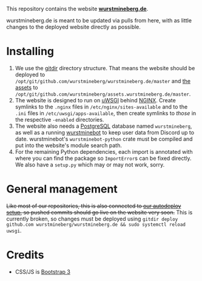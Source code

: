 This repository contains the website **[wurstmineberg.de](https://wurstmineberg.de/)**.

wurstmineberg.de is meant to be updated via pulls from here, with as little changes to the deployed website directly as possible.

# Installing

1. We use the [gitdir](https://github.com/fenhl/gitdir) directory structure. That means the website should be deployed to `/opt/git/github.com/wurstmineberg/wurstmineberg.de/master` and [the assets](https://github.com/wurstmineberg/assets.wurstmineberg.de) to `/opt/git/github.com/wurstmineberg/assets.wurstmineberg.de/master`.
2. The website is designed to run on [uWSGI](https://uwsgi-docs.readthedocs.io/en/latest/) behind [NGINX](https://nginx.com/). Create symlinks to the `.nginx` files in `/etc/nginx/sites-available` and to the `.ini` files in `/etc/uwsgi/apps-available`, then create symlinks to *those* in the respective `-enabled` directories.
3. The website also needs a [PostgreSQL](https://postgresql.org/) database named `wurstmineberg`, as well as a running [wurstminebot](https://github.com/wurstmineberg/wurstminebot-discord) to keep user data from Discord up to date. wurstminebot's `wurstminebot-python` crate must be compiled and put into the website's module search path.
4. For the remaining Python dependencies, each import is annotated with where you can find the package so `ImportError`s can be fixed directly. We also have a `setup.py` which may or may not work, sorry.

# General management

~~Like most of our repositories, this is also connected to [our autodeploy setup](https://github.com/fenhl/gitdir-autodeploy), so pushed commits should go live on the website very soon.~~ This is currently broken, so changes must be deployed using `gitdir deploy github.com wurstmineberg/wurstmineberg.de && sudo systemctl reload uwsgi`.

# Credits

* CSS/JS is [Bootstrap 3](http://getbootstrap.com/)
